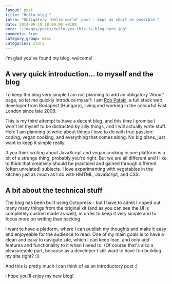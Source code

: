 ```yaml
---
layout: post
title: "Hello blog!"
intro: "Obligatory 'Hello world' post - kept as short as possible."
date: 2014-09-19 18:00:00 +0100
hero: "/images/posts/hello-yes-this-is-blog-hero.jpg"
comments: true
category_group: misc
categories: story
---
```


<p class="post-intro">I'm glad you've found my blog, welcome!</p>

## A very quick introduction... to myself and the blog

To keep the blog very simple I am not planning to add an obligatory 'About' page, so let me quickly introduce myself: I am <a class="link" href="http://robertpataki.com">Rob Pataki</a>, a full stack web developer from Budapest (Hungary), living and working in the colourful East London since late 2009.

This is my third attempt to have a decent blog, and this time I promise I won't let myself to be distracted by silly things, and I will actually write stuff. Here I am planning to write about things I love to do with true passion: coding, vegan cooking, and everything that comes along. No big plans, just want to keep it simple really.

If you think writing about JavaScript and vegan cooking in one platform is a bit of a strange thing, probably you're right. But we are all different and I like to think that creativity should be practiced and gained through different (often unrelated) subjects. I love experimenting with vegetables in the kitchen just as much as I do with HMTML, JavaScript, and CSS.

## A bit about the technical stuff

The blog has been built using Octopress - but I have to admit I ripped out many many things from the original kit (and as you can see the UI is completely custom made as well), in order to keep it very simple and to focus more on writing than hacking.

I want to have a platform, where I can publish my thoughts and make it easy and enjoyeable for the audience to read. One of my main goals is to have a clean and easy to navigate site, which I can keep lean, and only add features and functionality to it when I need to. (Of course that's also a pleasureable part, because as a developer I still want to have fun building my site right? :))

And this is pretty much I can think of as an introductory post :)

I hope you'll enjoy my new blog!


